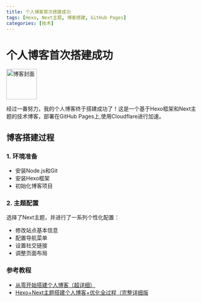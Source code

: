 ```yaml
---
title: 个人博客首次搭建成功
tags: [Hexo, Next主题, 博客搭建, GitHub Pages]
categories: [技术]
---
```


# 个人博客首次搭建成功

<img src="/images/tx4.jpg" alt="博客封面" width="80" height="80" style="border-radius: 0%; object-fit: cover;">

经过一番努力，我的个人博客终于搭建成功了！这是一个基于Hexo框架和Next主题的技术博客，部署在GitHub Pages上,使用Cloudflare进行加速。

<!-- more -->

## 博客搭建过程

### 1. 环境准备
- 安装Node.js和Git
- 安装Hexo框架
- 初始化博客项目

### 2. 主题配置
选择了Next主题，并进行了一系列个性化配置：
- 修改站点基本信息
- 配置导航菜单
- 设置社交链接
- 调整页面布局


### 参考教程
- [从零开始搭建个人博客（超详细）](https://zhuanlan.zhihu.com/p/102592286)
- [Hexo+Next主题搭建个人博客+优化全过程（完整详细版](https://zhuanlan.zhihu.com/p/618864711)
